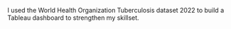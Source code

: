 I used the World Health Organization Tuberculosis dataset 2022 to build a Tableau dashboard to strengthen my skillset.

